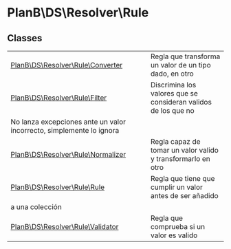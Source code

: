 
                                                                                                                                            
    
# PlanB\DS\Resolver\Rule



## Classes
| | |
| --- | --- |
| [PlanB\DS\Resolver\Rule\Converter](../../../PlanB/DS/Resolver/Rule/Converter.md) | Regla que transforma un valor de un tipo dado, en otro |
| [PlanB\DS\Resolver\Rule\Filter](../../../PlanB/DS/Resolver/Rule/Filter.md) | Discrimina los valores que se consideran validos de los que no
No lanza excepciones ante un valor incorrecto, simplemente lo ignora |
| [PlanB\DS\Resolver\Rule\Normalizer](../../../PlanB/DS/Resolver/Rule/Normalizer.md) | Regla capaz de tomar un valor valido y transformarlo en otro |
| [PlanB\DS\Resolver\Rule\Rule](../../../PlanB/DS/Resolver/Rule/Rule.md) | Regla que tiene que cumplir un valor antes de ser añadido
a una colección |
| [PlanB\DS\Resolver\Rule\Validator](../../../PlanB/DS/Resolver/Rule/Validator.md) | Regla que comprueba si un valor es valido |






                                                                                                                                                                                                                                                                                                                                                                                                            
    
                                                                                                                                                                                                                                                                             
                